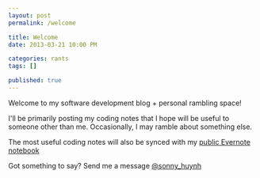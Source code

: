 ```yaml
---
layout: post
permalink: /welcome

title: Welcome
date: 2013-03-21 10:00 PM

categories: rants
tags: []

published: true
---
```


Welcome to my software development blog + personal rambling space!

I'll be primarily posting my coding notes that I hope will be useful to someone other than me. Occasionally, I may ramble about something else.

The most useful coding notes will also be synced with my [public Evernote notebook](https://www.evernote.com/pub/sonnyhuynh/public)

Got something to say? Send me a message [@sonny_huynh](https://www.twitter.com/sonny_huynh)